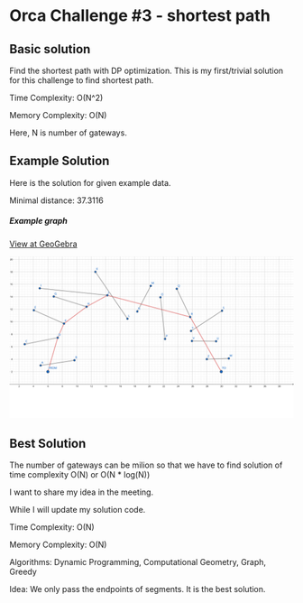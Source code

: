 Orca Challenge #3 - shortest path
=====

Basic solution
-----

Find the shortest path with DP optimization.
This is my first/trivial solution for this challenge to find shortest path.

Time Complexity: O(N^2) 

Memory Complexity: O(N) 

Here, N is number of gateways.

Example Solution
-----

Here is the solution for given example data.

Minimal distance: 37.3116

##### Example graph
[View at GeoGebra](https://www.geogebra.org/geometry/qgftgvhe)

<img src="./solution1.svg">

Best Solution
----

The number of gateways can be milion so that we have to find solution of time complexity O(N) or O(N * log(N))

I want to share my idea in the meeting.

While I will update my solution code.


Time Complexity: O(N)

Memory Complexity: O(N)

Algorithms: Dynamic Programming, Computational Geometry, Graph, Greedy

Idea: We only pass the endpoints of segments. It is the best solution.




